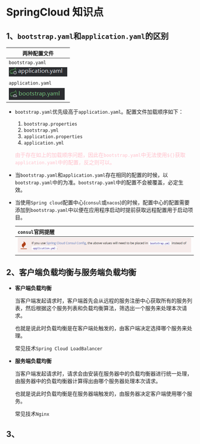 # SpringCloud 知识点



## 1、`bootstrap.yaml`和`application.yaml`的区别

| 两种配置文件                                                 |
| ------------------------------------------------------------ |
| `bootstrap.yaml`                                             |
| ![image-20240819195243673](./assets/image-20240819195243673.png) |
| `application.yaml`                                           |
| ![image-20240819195303622](./assets/image-20240819195303622.png) |

- `bootstrap.yaml`优先级高于`application.yaml`。配置文件加载顺序如下：

  1. `bootstrap.properties `
  2. `bootstrap.yml`
  3. `application.properties`
  4. `application.yml`

  <font color=pink>由于存在如上的加载顺序问题，因此在`bootstrap.yaml`中无法使用`${}`获取`application.yaml`中的配置，反之则可以。</font>

- 当`bootstrap.yaml`和`application.yaml`存在相同的配置的时候，以`bootstrap.yaml`中的为准。`bootstrap.yaml`中的配置不会被覆盖，必定生效。

- 当使用`Spring cloud`配置中心(`consul`或`nacos`)的时候，配置中心的配置需要添加到`bootstrap.yaml`中以便在应用程序启动时提前获取远程配置用于启动项目。

  | `consul`官网提醒                                             |
  | ------------------------------------------------------------ |
  | ![image-20240819201250146](./assets/image-20240819201250146.png) |



## 2、客户端负载均衡与服务端负载均衡

- **客户端负载均衡**

  当客户端发起请求时，客户端首先会从远程的服务注册中心获取所有的服务列表，然后根据这个服务列表和负载均衡算法，筛选出一个服务来处理本次请求。

  也就是说此时负载均衡是在客户端处触发的，由客户端决定选择哪个服务来处理。

  常见技术`Spring Cloud LoadBalancer`

- **服务端负载均衡**

  当客户端发起请求时，请求会由安装在服务器中的负载均衡器进行统一处理，由服务器中的负载均衡器计算得出由哪个服务器处理本次请求。

  也就是说此时负载均衡是在服务器端触发的，由服务器决定客户端使用哪个服务。

  常见技术`Nginx`



## 3、